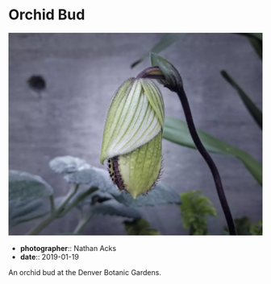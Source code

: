 # Orchid Bud

![A large, oblong, unopened orchid bud](assets/2019-01-19-orchid-bud.webp)

* **photographer**:: Nathan Acks  
* **date**:: 2019-01-19

An orchid bud at the Denver Botanic Gardens.
